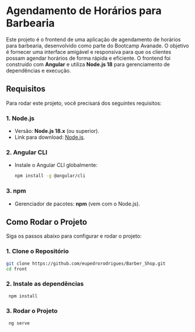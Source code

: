 # Agendamento de Horários para Barbearia

Este projeto é o frontend de uma aplicação de agendamento de horários para barbearia, desenvolvido como parte do Bootcamp Avanade. O objetivo é fornecer uma interface amigável e responsiva para que os clientes possam agendar horários de forma rápida e eficiente. O frontend foi construído com **Angular** e utiliza **Node.js 18** para gerenciamento de dependências e execução.

## Requisitos

Para rodar este projeto, você precisará dos seguintes requisitos:

### 1. **Node.js**

- Versão: **Node.js 18.x** (ou superior).
- Link para download: [Node.js](https://nodejs.org/).

### 2. **Angular CLI**

- Instale o Angular CLI globalmente:
  ```bash
  npm install -g @angular/cli
  ```

### 3. **npm**

- Gerenciador de pacotes: **npm** (vem com o Node.js).

## Como Rodar o Projeto

Siga os passos abaixo para configurar e rodar o projeto:

### 1. **Clone o Repositório**

```bash
git clone https://github.com/eupedrorodrigues/Barber_Shop.git
cd front
```

### 2. **Instale as dependências**

```bash
 npm install
```

### 3. **Rodar o Projeto**

```bash
 ng serve
```

